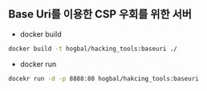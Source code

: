 ## Base Uri를 이용한 CSP 우회를 위한 서버

- docker build

```bash
docker build -t hogbal/hacking_tools:baseuri ./
```
- docker run

```bash
docekr run -d -p 8888:80 hogbal/hakcing_tools:baseuri
```
